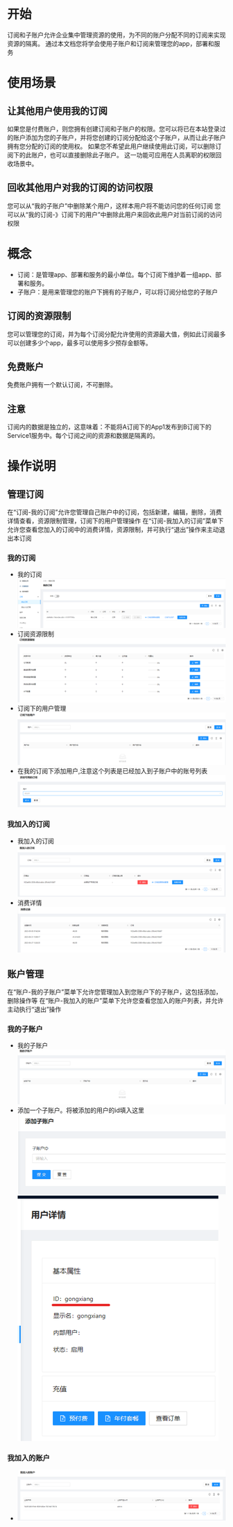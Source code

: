 # 开始
订阅和子账户允许企业集中管理资源的使用，为不同的账户分配不同的订阅来实现资源的隔离。
通过本文档您将学会使用子账户和订阅来管理您的app，部署和服务

# 使用场景

## 让其他用户使用我的订阅
如果您是付费账户，则您拥有创建订阅和子账户的权限。您可以将已在本站登录过的账户添加为您的子账户，并将您创建的订阅分配给这个子账户，从而让此子账户拥有您分配的订阅的使用权。
如果您不希望此用户继续使用此订阅，可以删除订阅下的此账户，也可以直接删除此子账户。
这一功能可应用在人员离职的权限回收场景中。

## 回收其他用户对我的订阅的访问权限
您可以从“我的子账户”中删除某个用户，这样本用户将不能访问您的任何订阅
您可以从“我的订阅-》订阅下的用户”中删除此用户来回收此用户对当前订阅的访问权限


# 概念
- 订阅：是管理app、部署和服务的最小单位。每个订阅下维护着一组app、部署和服务。
- 子账户：是用来管理您的账户下拥有的子账户，可以将订阅分给您的子账户

## 订阅的资源限制
您可以管理您的订阅，并为每个订阅分配允许使用的资源最大值，例如此订阅最多可以创建多少个app，最多可以使用多少预存金额等。

## 免费账户
免费账户拥有一个默认订阅，不可删除。

## 注意
订阅内的数据是独立的，这意味着：不能将A订阅下的App1发布到B订阅下的Service1服务中。每个订阅之间的资源和数据是隔离的。

# 操作说明

## 管理订阅
在“订阅-我的订阅”允许您管理自己账户中的订阅，包括新建，编辑，删除，消费详情查看，资源限制管理，订阅下的用户管理操作
在“订阅-我加入的订阅”菜单下允许您查看您加入的订阅中的消费详情，资源限制，并可执行“退出”操作来主动退出本订阅

### 我的订阅
- 我的订阅 ![我的订阅](mysub.png)
- 订阅资源限制![](mysubconfig.png)
- 订阅下的用户管理![](mysubuser.png)
- 在我的订阅下添加用户,注意这个列表是已经加入到子账户中的账号列表![](mysubuseradd.png)

### 我加入的订阅
- 我加入的订阅![](myjoin.png)
- 消费详情![](myjoindetial.png)

## 账户管理
在“账户-我的子账户”菜单下允许您管理加入到您账户下的子账户，这包括添加，删除操作等
在“账户-我加入的账户”菜单下允许您查看您加入的账户列表，并允许主动执行“退出”操作

### 我的子账户
- 我的子账户![](mysubaccount.png)
- 添加一个子账户。将被添加的用户的id填入这里![](mysubaccountadd.png)![](userid.png)

### 我加入的账户
- ![](mejoinaccount.png)


